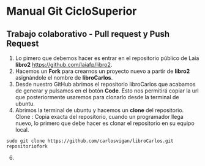 # Manual Git CicloSuperior
## Trabajo colaborativo - Pull request y Push Request
1. Lo pimero que debemos hacer es entrar en el repositorio público de Laia **libro2** https://github.com/laiafp/libro2.
2. Hacemos un **Fork** para crearnos un proyecto nuevo a partir de **libro2** asignándole el nombre de **libroCarlos**.
3. Desde nuestro GitHub abrimos el repositorio libroCarlos que acabamos de generar y pulsamos en el botón **Code**. Esto nos permitirá copiar la url que posteriormente usaremos para clonarlo desde la terminal de ubuntu.
5. Abrimos la terminal de ubuntu y hacemos un **clone** del repositorio.
Clone
: Copia exacta del repositorio, cuando un programador llega nuevo, lo primero que debe hacer es clonar el repositorio en su equipo local.
```
sudo git clone https://github.com/carlosvigan/libroCarlos.git repositoriofork
```
6.

